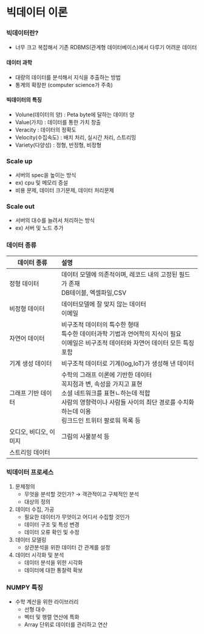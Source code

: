 # 빅데이터 이론



### 빅데이터란?

- 너무 크고 복잡해서 기존 RDBMS(관계형 데이터베이스)에서 다루기 어려운 데이터



#### 데이터 과학

- 대량의 데이터를 분석해서 지식을 추출하는 방법
- 통계의 확장판 (computer science가 주축)



#### 빅데이터의 특징

- Volune(데이터의 양) : Peta byte에 달하는 데이터 양
- Value(가치) : 데이터를 통한 가치 창출
- Veracity : 데이터의 정확도
- Velocity(수집속도) : 배치 처리, 실시간 처리, 스트리밍
- Variety(다양성) : 정형, 반정형, 비정형



### Scale up 

- 서버의 spec을 높이는 방식
- ex) cpu 및 메모리 증설
- 비용 문제, 데이터 크기문제, 데이터 처리문제



### Scale out

- 서버의 대수를 늘려서 처리하는 방식
- ex) 서버 및 노드 추가



### 데이터 종류

| 데이터 종류            | 설명                                                         |
| ---------------------- | :----------------------------------------------------------- |
| 정형 데이터            | 데이터 모델에 의존적이며, 레코드 내의 고정된 필드가 존재<br />DB테이블, 엑셀파일,CSV |
| 비정형 데이터          | 데이터모델에 잘 맞지 않는 데이터<br />이메일                 |
| 자연어 데이터          | 비구조적 데이터의 특수한 형태<br />특수한 데이터과학 기법과 언어학의 지식이 필요<br />이메일은 비구조적 데이터와 자연어 데이터 모든 특징포함 |
| 기계 생성 데이터       | 비구조적 데이터로 기계(log,IoT)가 생성해 낸 데이터           |
| 그래프 기반 데이터     | 수학의 그래프 이론에 기반한 데이터<br />꼭지점과 변, 속성을 가지고 표현<br />소셜 네트워크를 표현ㄴ하는데 적합<br />사람의 영향력이나 사람들 사이의 최단 경로를 수치화 하는데 이용<br />링크드인 트위터 팔로워 목록 등 |
| 오디오, 비디오, 이미지 | 그림의 사물분석 등                                           |
| 스트리밍 데이터        |                                                              |



### 빅데이터 프로세스

1. 문제정의
   - 무엇을 분석할 것인가? → 객관적이고 구체적인 분석
   - 대상의 정의
2. 데이터 수집, 가공
   - 필요한 데이터가 무엇이고 어디서 수집할 것인가
   - 데이터 구조 및 특성 변경
   - 데이터 오류 확인 및 수정
3. 데이터 모델링
   - 상관분석을 위한 데이터 간 관계를 설정
4. 데이터 시각화 및 분석
   - 데이터 분석을 위한 시각화
   - 데이터에 대한 통찰력 확보





### NUMPY 특징

- 수학 계산을 위한 라이브러리
  - 선형 대수
  - 벡터 및 행렬 연산에 특화
  - Array 단위로 데이터를 관리하고 연산